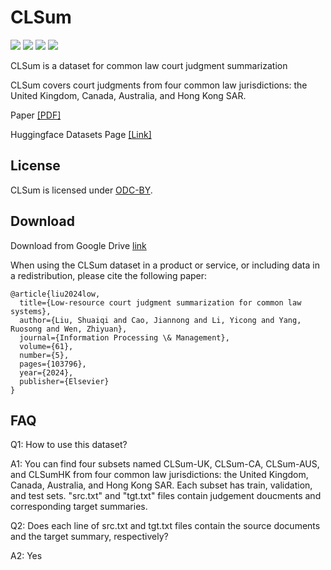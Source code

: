 # CLSum

![](https://img.shields.io/badge/version-v1.0-blue.svg)
![](https://img.shields.io/badge/language-ENG-lightgrey.svg)
[![](https://img.shields.io/badge/license-ODCBy-green.svg)](https://opendatacommons.org/licenses/by/1-0/)
[![](https://img.shields.io/badge/author-@sq-red.svg)](https://stevenlau6.github.io/)


CLSum is a dataset for common law court judgment summarization

CLSum covers court judgments from four common law jurisdictions: the United Kingdom, Canada, Australia, and Hong Kong SAR.

Paper <a href="https://arxiv.org/pdf/2403.04454.pdf">[PDF]</a>

Huggingface Datasets Page <a href="https://huggingface.co/datasets/Shuaiqi/CLSum">[Link]</a>

## License
CLSum is licensed under [ODC-BY](https://opendatacommons.org/licenses/by/1-0/).

## Download

Download from Google Drive [link](https://drive.google.com/drive/folders/1qAUr1uUxTFhX6Uuceu8wR2Uhl_mQGs3T?usp=drive_link)

When using the CLSum dataset in a product or service, or including data in a redistribution, please cite the following paper:

```
@article{liu2024low,
  title={Low-resource court judgment summarization for common law systems},
  author={Liu, Shuaiqi and Cao, Jiannong and Li, Yicong and Yang, Ruosong and Wen, Zhiyuan},
  journal={Information Processing \& Management},
  volume={61},
  number={5},
  pages={103796},
  year={2024},
  publisher={Elsevier}
}
```


## FAQ

Q1: How to use this dataset?

A1: You can find four subsets named CLSum-UK, CLSum-CA, CLSum-AUS, and CLSumHK from four common law jurisdictions: the United Kingdom, Canada, Australia, and Hong Kong SAR. Each subset has train, validation, and test sets. 
"src.txt" and "tgt.txt" files contain judgement doucments and corresponding target summaries.

Q2: Does each line of src.txt​ and tgt.txt​ files contain the source documents and the target summary, respectively?

A2: Yes




